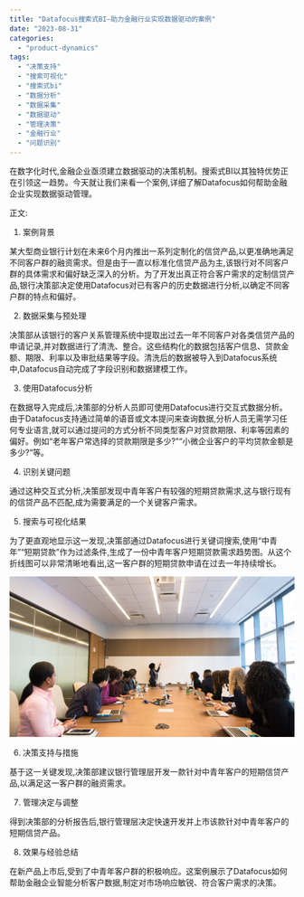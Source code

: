 ```yaml
---
title: "Datafocus搜索式BI—助力金融行业实现数据驱动的案例"
date: "2023-08-31"
categories: 
  - "product-dynamics"
tags: 
  - "决策支持"
  - "搜索可视化"
  - "搜索式bi"
  - "数据分析"
  - "数据采集"
  - "数据驱动"
  - "管理决策"
  - "金融行业"
  - "问题识别"
---
```


在数字化时代,金融企业亟须建立数据驱动的决策机制。搜索式BI以其独特优势正在引领这一趋势。今天就让我们来看一个案例,详细了解Datafocus如何帮助金融企业实现数据驱动管理。

正文:

1. 案例背景

某大型商业银行计划在未来6个月内推出一系列定制化的信贷产品,以更准确地满足不同客户群的融资需求。但是由于一直以标准化信贷产品为主,该银行对不同客户群的具体需求和偏好缺乏深入的分析。为了开发出真正符合客户需求的定制信贷产品,银行决策部决定使用Datafocus对已有客户的历史数据进行分析,以确定不同客户群的特点和偏好。

2. 数据采集与预处理

决策部从该银行的客户关系管理系统中提取出过去一年不同客户对各类信贷产品的申请记录,并对数据进行了清洗、整合。这些结构化的数据包括客户信息、贷款金额、期限、利率以及审批结果等字段。清洗后的数据被导入到Datafocus系统中,Datafocus自动完成了字段识别和数据建模工作。

3. 使用Datafocus分析

在数据导入完成后,决策部的分析人员即可使用Datafocus进行交互式数据分析。由于Datafocus支持通过简单的语音或文本提问来查询数据,分析人员无需学习任何专业语言,就可以通过提问的方式分析不同类型客户对贷款期限、利率等因素的偏好。例如“老年客户常选择的贷款期限是多少?”“小微企业客户的平均贷款金额是多少?”等。

4. 识别关键问题

通过这种交互式分析,决策部发现中青年客户有较强的短期贷款需求,这与银行现有的信贷产品不匹配,成为需要满足的一个关键客户需求。

5. 搜索与可视化结果

为了更直观地显示这一发现,决策部通过Datafocus进行关键词搜索,使用“中青年”“短期贷款”作为过滤条件,生成了一份中青年客户短期贷款需求趋势图。从这个折线图可以非常清晰地看出,这一客户群的短期贷款申请在过去一年持续增长。

![](images/1690448743-pexels-christina-morillo-1181396-scaled.jpg)

6. 决策支持与措施

基于这一关键发现,决策部建议银行管理层开发一款针对中青年客户的短期信贷产品,以满足这一客户群的融资需求。

7. 管理决定与调整

得到决策部的分析报告后,银行管理层决定快速开发并上市该款针对中青年客户的短期信贷产品。

8. 效果与经验总结

在新产品上市后,受到了中青年客户群的积极响应。这案例展示了Datafocus如何帮助金融企业智能分析客户数据,制定对市场响应敏锐、符合客户需求的决策。
